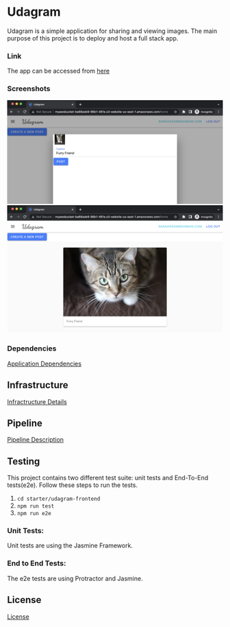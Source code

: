 # Udagram

Udagram is a simple application for sharing and viewing images. The main purpose of this project is to deploy and host a full stack app.

### Link
The app can be accessed from <a href="http://myawsbucket-ba68ade9-96b1-481e.s3-website-us-east-1.amazonaws.com/">here</a>
### Screenshots

![Upload an image](/documentation/screenshots/screenshot_3.png)
![Image uploaded successfully](/documentation/screenshots/screenshot_4.png)

### Dependencies

[Application Dependencies](/documentation/Application_dependencies.md)

## Infrastructure 

[Infractructure Details](/documentation/Infrastructure_description.md)

## Pipeline

[Pipeline Description](/documentation/Pipeline_description.md)

## Testing

This project contains two different test suite: unit tests and End-To-End tests(e2e). Follow these steps to run the tests.

1. `cd starter/udagram-frontend`
1. `npm run test`
1. `npm run e2e`


### Unit Tests:

Unit tests are using the Jasmine Framework.

### End to End Tests:

The e2e tests are using Protractor and Jasmine.


## License

[License](LICENSE.txt)
